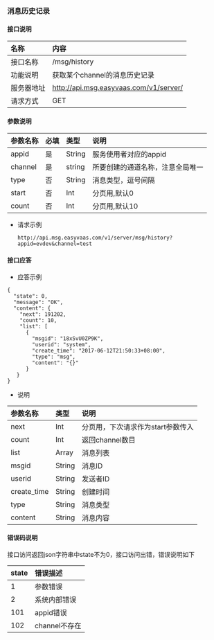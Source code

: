 ### 消息历史记录
#### 接口说明

| 名称 | 内容 |
|:--|:--|
| 接口名称     | /msg/history |
| 功能说明|   获取某个channel的消息历史记录    |
| 服务器地址| http://api.msg.easyvaas.com/v1/server/ |
| 请求方式| GET |

#### 参数说明

| 参数名称 | 必填 | 类型 |说明 |
|:--|:--|:--|:--|
| appid      | 是 | String | 服务使用者对应的appid |
| channel| 是      |   string | 所要创建的通道名称，注意全局唯一 |
| type      | 否 | String | 消息类型，逗号间隔 |
| start|  否     |   Int | 分页用,默认0|
| count|  否     |   Int | 分页用,默认10|

* 请求示例

	```
	http://api.msg.easyvaas.com/v1/server/msg/history?appid=evdev&channel=test
	```

#### 接口应答

* 应答示例

```
{
  "state": 0,
  "message": "OK",
  "content": {
    "next": 191202,
    "count": 10,
    "list": [
      {
        "msgid": "18xSvU0ZP9K",
        "userid": "system",
        "create_time": "2017-06-12T21:50:33+08:00",
        "type": "msg",
        "content": "{}"
      }
   }
}
```
 * 说明

| 参数名称 | 类型 |说明 |
|:--|:--|:--|
| next  | Int | 分页用，下次请求作为start参数传入 |
| count|   Int | 返回channel数目 |
| list|   Array | 消息列表 |
| msgid|   String | 消息ID |
| userid|   String | 发送者ID |
| create_time|   String | 创建时间 |
| type|   String | 消息类型 |
| content|   String | 消息内容 |


#### 错误码说明
接口访问返回json字符串中state不为0，接口访问出错，错误说明如下

| state | 错误描述 |
|:--|:--|
| 1     | 参数错误 |
| 2     | 系统内部错误 |
| 101   | appid错误 |
| 102   | channel不存在 |




